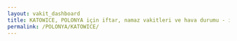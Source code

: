 ```yaml
---
layout: vakit_dashboard
title: KATOWICE, POLONYA için iftar, namaz vakitleri ve hava durumu - ilçe/eyalet seç
permalink: /POLONYA/KATOWICE/
---
```


<script type="text/javascript">
  var GLOBAL_COUNTRY = 'POLONYA';
  var GLOBAL_CITY = 'KATOWICE';
  var GLOBAL_STATE = '';
  var lat = 72;
  var lon = 21;
</script>
